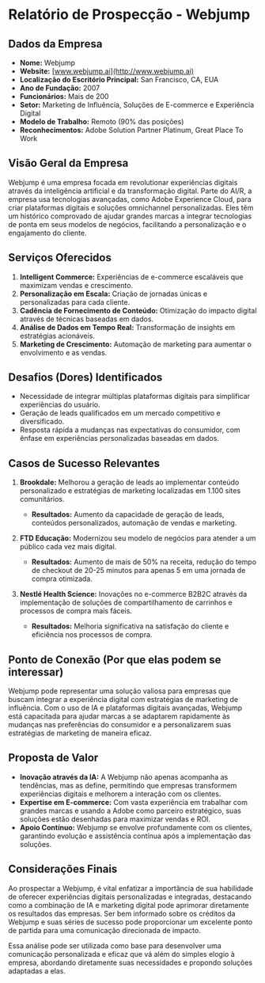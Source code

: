 # Relatório de Prospecção - Webjump

## Dados da Empresa
- **Nome:** Webjump
- **Website:** [www.webjump.ai](http://www.webjump.ai)
- **Localização do Escritório Principal:** San Francisco, CA, EUA
- **Ano de Fundação:** 2007
- **Funcionários:** Mais de 200
- **Setor:** Marketing de Influência, Soluções de E-commerce e Experiência Digital
- **Modelo de Trabalho:** Remoto (90% das posições)
- **Reconhecimentos:** Adobe Solution Partner Platinum, Great Place To Work

## Visão Geral da Empresa
Webjump é uma empresa focada em revolutionar experiências digitais através da inteligência artificial e da transformação digital. Parte do AI/R, a empresa usa tecnologias avançadas, como Adobe Experience Cloud, para criar plataformas digitais e soluções omnichannel personalizadas. Eles têm um histórico comprovado de ajudar grandes marcas a integrar tecnologias de ponta em seus modelos de negócios, facilitando a personalização e o engajamento do cliente.

## Serviços Oferecidos
1. **Intelligent Commerce:** Experiências de e-commerce escaláveis que maximizam vendas e crescimento.
2. **Personalização em Escala:** Criação de jornadas únicas e personalizadas para cada cliente.
3. **Cadência de Fornecimento de Conteúdo:** Otimização do impacto digital através de técnicas baseadas em dados.
4. **Análise de Dados em Tempo Real:** Transformação de insights em estratégias acionáveis.
5. **Marketing de Crescimento:** Automação de marketing para aumentar o envolvimento e as vendas.

## Desafios (Dores) Identificados
- Necessidade de integrar múltiplas plataformas digitais para simplificar experiências do usuário.
- Geração de leads qualificados em um mercado competitivo e diversificado.
- Resposta rápida a mudanças nas expectativas do consumidor, com ênfase em experiências personalizadas baseadas em dados.

## Casos de Sucesso Relevantes
1. **Brookdale:** Melhorou a geração de leads ao implementar conteúdo personalizado e estratégias de marketing localizadas em 1.100 sites comunitários.
   - **Resultados:** Aumento da capacidade de geração de leads, conteúdos personalizados, automação de vendas e marketing.

2. **FTD Educação:** Modernizou seu modelo de negócios para atender a um público cada vez mais digital.
   - **Resultados:** Aumento de mais de 50% na receita, redução do tempo de checkout de 20-25 minutos para apenas 5 em uma jornada de compra otimizada.

3. **Nestlé Health Science:** Inovações no e-commerce B2B2C através da implementação de soluções de compartilhamento de carrinhos e processos de compra mais fáceis.
   - **Resultados:** Melhoria significativa na satisfação do cliente e eficiência nos processos de compra.

## Ponto de Conexão (Por que elas podem se interessar)
Webjump pode representar uma solução valiosa para empresas que buscam integrar a experiência digital com estratégias de marketing de influência. Com o uso de IA e plataformas digitais avançadas, Webjump está capacitada para ajudar marcas a se adaptarem rapidamente às mudanças nas preferências do consumidor e a personalizarem suas estratégias de marketing de maneira eficaz. 

## Proposta de Valor
- **Inovação através da IA:** A Webjump não apenas acompanha as tendências, mas as define, permitindo que empresas transformem experiências digitais e melhorem a interação com os clientes.
- **Expertise em E-commerce:** Com vasta experiência em trabalhar com grandes marcas e usando a Adobe como parceiro estratégico, suas soluções estão desenhadas para maximizar vendas e ROI.
- **Apoio Contínuo:** Webjump se envolve profundamente com os clientes, garantindo evolução e assistência contínua após a implementação das soluções.

## Considerações Finais
Ao prospectar a Webjump, é vital enfatizar a importância de sua habilidade de oferecer experiências digitais personalizadas e integradas, destacando como a combinação de IA e marketing digital pode aprimorar diretamente os resultados das empresas. Ser bem informado sobre os créditos da Webjump e suas séries de sucesso pode proporcionar um excelente ponto de partida para uma comunicação direcionada de impacto. 

Essa análise pode ser utilizada como base para desenvolver uma comunicação personalizada e eficaz que vá além do simples elogio à empresa, abordando diretamente suas necessidades e propondo soluções adaptadas a elas.